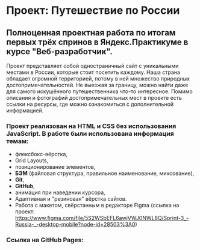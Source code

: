 # Проект: Путешествие по России

## Полноценная проектная работа по итогам первых трёх спринов в Яндекс.Практикуме в курсе "Веб-разработчик".

Проект представляет собой одностраничный сайт с уникальными местами в России, которые стоит посетить каждому. Наша страна обладает огромной территорией, потому в ней множество природных достопримечательностей. Не выезжая за границу, можно найти даже для самого искушённого путешественника что-то интересное.
Помимо описания и фотографий достопримечательных мест в проекте есть ссылки на ресурсы, где можно ознакомиться с дополнительной информацией.

### Проект реализован на HTML и CSS без использования JavaScript. В работе были использована информация темам:

- флексбокс-вёрстка,
- Grid Layouts,
- позиционирование элементов,
- **БЭМ** (файловая структура, правильное наименование, миксование),
- **Git**,
- **GitHub**,
- анимация при наведении курсора,
- Адаптивная и "резиновая" вёрстка сайтов.
- Работа с макетом, свёрстанным в редакторе Figma (ссылка на проект: https://www.figma.com/file/5S2WSbEFL6awjVWJ0NWL8Q/Sprint-3_-Russia-_-desktop-mobile?node-id=28503%3A0)

### Ссылка на GitHub Pages:

